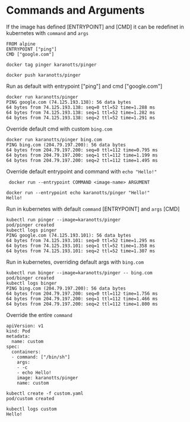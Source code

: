 # Commands and Arguments

If the image has defined [ENTRYPOINT] and [CMD] it can be redefinet in kubernetes with ```command``` and ```args```

```
FROM alpine
ENTRYPOINT ["ping"]
CMD ["google.com"]
```

``` 
docker tag pinger karanotts/pinger

docker push karanotts/pinger 
```


Run as default with entrypoint ["ping"] and cmd ["google.com"]
```
docker run karanotts/pinger
PING google.com (74.125.193.138): 56 data bytes
64 bytes from 74.125.193.138: seq=0 ttl=52 time=1.288 ms
64 bytes from 74.125.193.138: seq=1 ttl=52 time=1.282 ms
64 bytes from 74.125.193.138: seq=2 ttl=52 time=1.291 ms
```

Override default cmd with custom ```bing.com```
```
docker run karanotts/pinger bing.com
PING bing.com (204.79.197.200): 56 data bytes
64 bytes from 204.79.197.200: seq=0 ttl=112 time=0.795 ms
64 bytes from 204.79.197.200: seq=1 ttl=112 time=1.199 ms
64 bytes from 204.79.197.200: seq=2 ttl=112 time=1.495 ms
```

Override default entrypoint and command with ```echo "Hello!"```

``` docker run --entrypoint COMMAND <image-name> ARGUMENT```
```
docker run --entrypoint echo karanotts/pinger "Hello!"
Hello!
```

Run in kubernetes with default ```command``` [ENTRYPOINT] and ```args``` [CMD]
```
kubectl run pinger --image=karanotts/pinger 
pod/pinger created
kubectl logs pinger
PING google.com (74.125.193.101): 56 data bytes
64 bytes from 74.125.193.101: seq=0 ttl=52 time=1.295 ms
64 bytes from 74.125.193.101: seq=1 ttl=52 time=1.358 ms
64 bytes from 74.125.193.101: seq=2 ttl=52 time=1.307 ms
```

Run in kubernetes, overriding default args with ```bing.com```
```
kubectl run binger --image=karanotts/pinger -- bing.com
pod/binger created
kubectl logs binger
PING bing.com (204.79.197.200): 56 data bytes
64 bytes from 204.79.197.200: seq=0 ttl=112 time=1.756 ms
64 bytes from 204.79.197.200: seq=1 ttl=112 time=1.466 ms
64 bytes from 204.79.197.200: seq=2 ttl=112 time=1.800 ms
```

Override the entire ```command```
```
apiVersion: v1
kind: Pod
metadata:
  name: custom
spec:
  containers:
  - command: ["/bin/sh"]
    args:
    - -c
    - echo Hello!
    image: karanotts/pinger
    name: custom
```
```
kubectl create -f custom.yaml 
pod/custom created

kubectl logs custom
Hello!
```